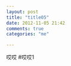 ```yaml
---
layout: post
title: "title05"
date: 2012-11-05 21:42
comments: true
categories: "me"

---
```

哎哎
#哎哎1